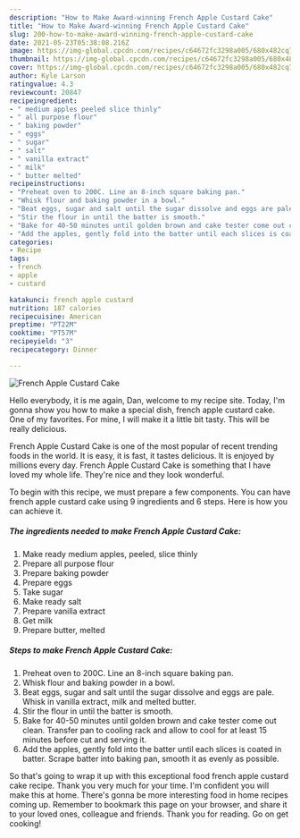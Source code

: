 ```yaml
---
description: "How to Make Award-winning French Apple Custard Cake"
title: "How to Make Award-winning French Apple Custard Cake"
slug: 200-how-to-make-award-winning-french-apple-custard-cake
date: 2021-05-23T05:38:08.216Z
image: https://img-global.cpcdn.com/recipes/c64672fc3298a005/680x482cq70/french-apple-custard-cake-recipe-main-photo.jpg
thumbnail: https://img-global.cpcdn.com/recipes/c64672fc3298a005/680x482cq70/french-apple-custard-cake-recipe-main-photo.jpg
cover: https://img-global.cpcdn.com/recipes/c64672fc3298a005/680x482cq70/french-apple-custard-cake-recipe-main-photo.jpg
author: Kyle Larson
ratingvalue: 4.3
reviewcount: 20847
recipeingredient:
- " medium apples peeled slice thinly"
- " all purpose flour"
- " baking powder"
- " eggs"
- " sugar"
- " salt"
- " vanilla extract"
- " milk"
- " butter melted"
recipeinstructions:
- "Preheat oven to 200C. Line an 8-inch square baking pan."
- "Whisk flour and baking powder in a bowl."
- "Beat eggs, sugar and salt until the sugar dissolve and eggs are pale. Whisk in vanilla extract, milk and melted butter."
- "Stir the flour in until the batter is smooth."
- "Bake for 40-50 minutes until golden brown and cake tester come out clean. Transfer pan to cooling rack and allow to cool for at least 15 minutes before cut and serving it."
- "Add the apples, gently fold into the batter until each slices is coated in batter. Scrape batter into baking pan, smooth it as evenly as possible."
categories:
- Recipe
tags:
- french
- apple
- custard

katakunci: french apple custard 
nutrition: 187 calories
recipecuisine: American
preptime: "PT22M"
cooktime: "PT57M"
recipeyield: "3"
recipecategory: Dinner

---
```



![French Apple Custard Cake](https://img-global.cpcdn.com/recipes/c64672fc3298a005/680x482cq70/french-apple-custard-cake-recipe-main-photo.jpg)

Hello everybody, it is me again, Dan, welcome to my recipe site. Today, I'm gonna show you how to make a special dish, french apple custard cake. One of my favorites. For mine, I will make it a little bit tasty. This will be really delicious.



French Apple Custard Cake is one of the most popular of recent trending foods in the world. It is easy, it is fast, it tastes delicious. It is enjoyed by millions every day. French Apple Custard Cake is something that I have loved my whole life. They're nice and they look wonderful.


To begin with this recipe, we must prepare a few components. You can have french apple custard cake using 9 ingredients and 6 steps. Here is how you can achieve it.

<!--inarticleads1-->

##### The ingredients needed to make French Apple Custard Cake:

1. Make ready  medium apples, peeled, slice thinly
1. Prepare  all purpose flour
1. Prepare  baking powder
1. Prepare  eggs
1. Take  sugar
1. Make ready  salt
1. Prepare  vanilla extract
1. Get  milk
1. Prepare  butter, melted




<!--inarticleads2-->

##### Steps to make French Apple Custard Cake:

1. Preheat oven to 200C. Line an 8-inch square baking pan.
1. Whisk flour and baking powder in a bowl.
1. Beat eggs, sugar and salt until the sugar dissolve and eggs are pale. Whisk in vanilla extract, milk and melted butter.
1. Stir the flour in until the batter is smooth.
1. Bake for 40-50 minutes until golden brown and cake tester come out clean. Transfer pan to cooling rack and allow to cool for at least 15 minutes before cut and serving it.
1. Add the apples, gently fold into the batter until each slices is coated in batter. Scrape batter into baking pan, smooth it as evenly as possible.




So that's going to wrap it up with this exceptional food french apple custard cake recipe. Thank you very much for your time. I'm confident you will make this at home. There's gonna be more interesting food in home recipes coming up. Remember to bookmark this page on your browser, and share it to your loved ones, colleague and friends. Thank you for reading. Go on get cooking!

